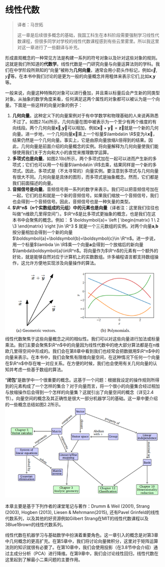 # 线性代数
> 译者：马世拓
> 
> 这一章是后续很多概念的基础，我国工科生在本科阶段需要强制学习线性代数课程，但很多同学对学校的线性代数课程感到有些云里雾里。所以我这里对这一章进行了一些翻译与补充。

形成直观概念的一种常见方法是构建一系列的符号对象以及针对这些对象的规则。这就是我们所知道的**代数学**。线性代数是一门研究向量与向量运算法则的学科。我们在中学阶段所熟知的“向量”被称为**几何向量**，通常会用小箭头作标记，例如$\vec{x}$, $\vec{y}$等。在本书中我们讨论的是更为一般的向量概念并用粗体来表示它们,比如$\boldsymbol{x}$,$\boldsymbol{y}$等。

一般来说，向量这种特殊的对象可以进行叠加，并且乘以标量后会产生新的同类型对象。从抽象的数学角度来看，任何满足这两个属性的对象都可以被认为是一个向量。下面是一些这样的向量对象的例子：

1. **几何向量**。这种定义下的向量案例对于有中学数学和物理基础的人来说再熟悉不过了。如图2.1(a)所示，几何向量在图中被表示为一个至少有两个维度的有向线段。两个几何向量$\boldsymbol{\vec{x}}$,$\boldsymbol{\vec{y}}$可以相加，例如$\boldsymbol{\vec{x}}+\boldsymbol{\vec{y}}=\boldsymbol{\vec{z}}$就是一个新的几何向量。进一步地，一个几何向量$\boldsymbol{\vec{x}}$乘上一个标量$\lambda\in \R$变为$\lambda\boldsymbol{\vec{x}}$，结果仍然是一个几何向量。事实上，它是由原向量放缩$\lambda$倍得到的结果。因此，几何向量是前面介绍的向量概念的实例。将向量解释为几何向量使我们能够使用我们关于方向和大小的直觉来推理数学运算。
2. **多项式也是向量**。如图2.1(b)所示，两个多项式加在一起可以进而产生新的多项式；它们也可以用一个标量$\lambda\in \R$去乘，结果同样是一个新的多项式。因此，多项式是（不太寻常的）向量实例。要注意到多项式与几何向量有很大不同。几何向量是具体的图形，而多项式是抽象概念。然而，它们都是我们前面描述的向量。
3. **音频信号是向量**。音频信号用一系列的数字来表示。我们可以把音频信号加在一起，它们的总和就是一个新的音频信号。如果我们缩放一个音频信号，我们也会得到一个音频信号。因此，音频信号也是一种矢量的类型。
4. **$\R^n$（n个实数组成的元组）中的元素也是向量**（译者注：这里我们往往也叫做“n维欧几里得空间”）。$\R^n$是比多项式更抽象的概念，也是我们在这本书中会聚焦的概念。例如：
$
\boldsymbol{a}=
\left [
\begin{matrix}
1 \\ 2 \\3
\end{matrix}
\right ]\in \R^3
$
就是一个三元数组的实例。对两个向量$\boldsymbol{a}$,$\boldsymbol{b}$按分量相加会得到一个新的向量$\boldsymbol{a}+\boldsymbol{b}=\boldsymbol{c}\in \R^n$。进一步说，用一个标量$\lambda \in \R$乘一个向量$\boldsymbol{a}$会得到一个放缩后的新向量$\lambda\boldsymbol{a}\in\R^n$。将向量作为$\R^n$的元素有一个额外的好处，就是能够自然对应于计算机上的实数数组。许多编程语言都支持数组操作，这允许方便地实现涉及向量操作的算法。

![图2.1 不同类型的向量。向量可以是各种令人吃惊的对象，包括(a)几何向量和(b)多项式](../attachments/2-1.png)
线性代数聚焦于这些向量概念之间的相似性。我们可以对这些向量进行加法或标量乘法。我们主要会聚焦$\R^n$中的向量因为线性代数中的绝大部分算法都是在n维欧几里得空间中形成的。我们会在第8章中看到我们也经常会把数据用$\R^n$中的向量来表示。在本书中，我们会聚焦有限维向量空间，在这种情况下任何一个向量在$\R^n$中存在唯一对应关系。在方便的时候，我们也会使用有关几何向量的认知并考虑一些基于数组的算法。

“**闭包**”是数学中一个很重要的概念。这基于一个问题：根据我设定的操作规则所得到的元素构成了一个怎样的集合？对于向量而言，将一个很小的向量集合经过相加与放缩操作后会得到一个怎样的向量集？这就引出了向量空间的概念（详见2.4节）。向量空间的概念及其正确性是很大一部分机器学习的基础。这一章中要介绍的一些概念总结如图2.2所示。
![图2.2 在本章中介绍的概念的思维导图，以及它们在书的其他部分中使用的地方。](../attachments/2-2.png)

本章主要是基于下列作者的课堂笔记与著作：Drumm & Weil (2001), Strang (2003), Hogben (2013), Liesen & Mehrmann(2015), 还有Pavel Grinfeld的线性代数系列，以及其他的好资源例如Gilbert Strang在MIT的线性代数课程以及3Blue1Brown的线性代数系列。

线性代数在机器学习与基础数学中扮演着重要角色。这一章引入的概念是对第3章中几何概念的更高扩充。在第5章中，我们将讨论向量微积分，这里对于矩阵运算法则的知识就很有必要了。在第10章中，我们会使用投影（在3.8节中会介绍）通过主成分分析（PCA）进行降维。在第9章中，我们会讨论线性回归，线性代数在这里起到了解最小二乘问题的主要作用。









